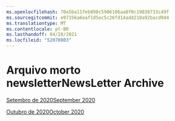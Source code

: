 ```yaml
---
ms.openlocfilehash: 70a5ba11feb898c5906106aa0f0c19038733c49f
ms.sourcegitcommit: e97156a6eaf1d5ec5c26fd14add210a92bacd944
ms.translationtype: MT
ms.contentlocale: pt-BR
ms.lasthandoff: 04/28/2021
ms.locfileid: "52070803"
---
```



# <a name="newsletter-archive"></a><span data-ttu-id="be15a-101">Arquivo morto newsletter</span><span class="sxs-lookup"><span data-stu-id="be15a-101">NewsLetter Archive</span></span>

[<span data-ttu-id="be15a-102">Setembro de 2020</span><span class="sxs-lookup"><span data-stu-id="be15a-102">September 2020</span></span>](https://github.com/MicrosoftDocs/OfficeDocs-AppCompliance-pr/blob/master/Apps/docs/September%202020.md)

[<span data-ttu-id="be15a-103">Outubro de 2020</span><span class="sxs-lookup"><span data-stu-id="be15a-103">October 2020</span></span>](https://github.com/MicrosoftDocs/OfficeDocs-AppCompliance-pr/blob/master/Apps/docs/October%202020.md)
